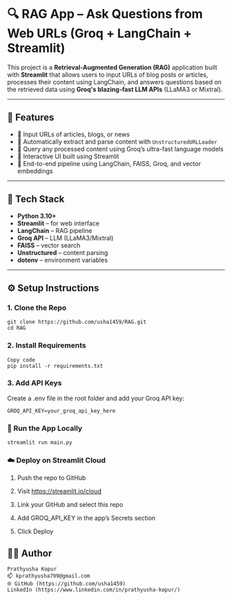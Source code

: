 # 🔍 RAG App – Ask Questions from Web URLs (Groq + LangChain + Streamlit)

This project is a **Retrieval-Augmented Generation (RAG)** application built with **Streamlit** that allows users to input URLs of blog posts or articles, processes their content using LangChain, and answers questions based on the retrieved data using **Groq's blazing-fast LLM APIs** (LLaMA3 or Mixtral).

---

## 🚀 Features

- 📰 Input URLs of articles, blogs, or news
- 📄 Automatically extract and parse content with `UnstructuredURLLoader`
- 🤖 Query any processed content using Groq’s ultra-fast language models
- 💬 Interactive UI built using Streamlit
- 🔁 End-to-end pipeline using LangChain, FAISS, Groq, and vector embeddings

---

## 🧠 Tech Stack

- **Python 3.10+**
- **Streamlit** – for web interface
- **LangChain** – RAG pipeline
- **Groq API** – LLM (LLaMA3/Mixtral)
- **FAISS** – vector search
- **Unstructured** – content parsing
- **dotenv** – environment variables

---

## ⚙️ Setup Instructions

### 1. Clone the Repo

```
git clone https://github.com/usha1459/RAG.git
cd RAG
```

### 2. Install Requirements
```
Copy code
pip install -r requirements.txt
```

### 3. Add API Keys
Create a .env file in the root folder and add your Groq API key:

```
GROQ_API_KEY=your_groq_api_key_here
```

### 🧪 Run the App Locally
```
streamlit run main.py
```

### ☁️ Deploy on Streamlit Cloud
1. Push the repo to GitHub

2. Visit https://streamlit.io/cloud

3. Link your GitHub and select this repo

4. Add GROQ_API_KEY in the app’s Secrets section

5. Click Deploy

## 👩‍💻 Author
```
Prathyusha Kopur
📫 kprathyusha799@gmail.com
🌐 GitHub (https://github.com/usha1459) 
LinkedIn (https://www.linkedin.com/in/prathyusha-kopur/)
```

